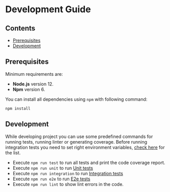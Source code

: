 # Development Guide

## Contents
- [Prerequisites](#prerequisites)
- [Development](#development)

## Prerequisites

Minimum requirements are:
 - **Node.js** version 12.
 - **Npm** version 6.
 
You can install all dependencies using `npm` with following command:

```
npm install
```

## Development
While developing project you can use some predefined commands for running tests, running linter or generating coverage. 
Before running integration tests you need to set right environment variables, [check here](./DeploymentGuide.md#parameters) for the list.

- Execute `npm run test` to run all tests and print the code coverage report.
- Execute `npm run unit` to run [Unit tests](../test/unit)
- Execute `npm run integration` to run [Integration tests](../test/integration) 
- Execute `npm run e2e` to run [E2e tests](../test/e2e)
- Execute `npm run lint` to show lint errors in the code.
